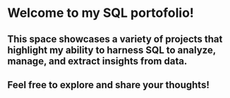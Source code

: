 # **Welcome to my SQL portofolio!**

## This space showcases a variety of projects that highlight my ability to harness SQL to analyze, manage, and extract insights from data.
## Feel free to explore and share your thoughts!
